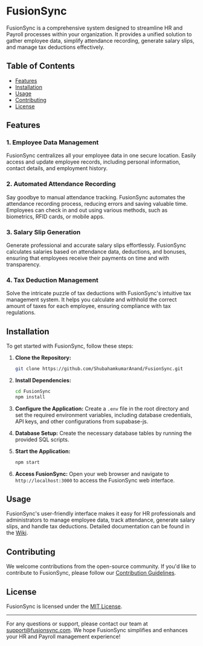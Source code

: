 # FusionSync

FusionSync is a comprehensive system designed to streamline HR and Payroll processes within your organization. It provides a unified solution to gather employee data, simplify attendance recording, generate salary slips, and manage tax deductions effectively.

## Table of Contents

- [Features](#features)
- [Installation](#installation)
- [Usage](#usage)
- [Contributing](#contributing)
- [License](#license)

## Features

### 1. Employee Data Management

FusionSync centralizes all your employee data in one secure location. Easily access and update employee records, including personal information, contact details, and employment history.

### 2. Automated Attendance Recording

Say goodbye to manual attendance tracking. FusionSync automates the attendance recording process, reducing errors and saving valuable time. Employees can check in and out using various methods, such as biometrics, RFID cards, or mobile apps.

### 3. Salary Slip Generation

Generate professional and accurate salary slips effortlessly. FusionSync calculates salaries based on attendance data, deductions, and bonuses, ensuring that employees receive their payments on time and with transparency.

### 4. Tax Deduction Management

Solve the intricate puzzle of tax deductions with FusionSync's intuitive tax management system. It helps you calculate and withhold the correct amount of taxes for each employee, ensuring compliance with tax regulations.

## Installation

To get started with FusionSync, follow these steps:

1. **Clone the Repository:**

   ```bash
   git clone https://github.com/ShubahamkumarAnand/FusionSync.git
   ```

2. **Install Dependencies:**

   ```bash
   cd FusionSync
   npm install
   ```

3. **Configure the Application:**
   Create a `.env` file in the root directory and set the required environment variables, including database credentials, API keys, and other configurations from supabase-js.

4. **Database Setup:**
   Create the necessary database tables by running the provided SQL scripts.

5. **Start the Application:**

   ```bash
   npm start
   ```

6. **Access FusionSync:**
   Open your web browser and navigate to `http://localhost:3000` to access the FusionSync web interface.

## Usage

FusionSync's user-friendly interface makes it easy for HR professionals and administrators to manage employee data, track attendance, generate salary slips, and handle tax deductions. Detailed documentation can be found in the [Wiki](https://github.com/ShubhamkumarAnand/fusionsync/wiki).

## Contributing

We welcome contributions from the open-source community. If you'd like to contribute to FusionSync, please follow our [Contribution Guidelines](CONTRIBUTING.md).

## License

FusionSync is licensed under the [MIT License](./LICENCE).

---

For any questions or support, please contact our team at <support@fusionsync.com>. We hope FusionSync simplifies and enhances your HR and Payroll management experience!
